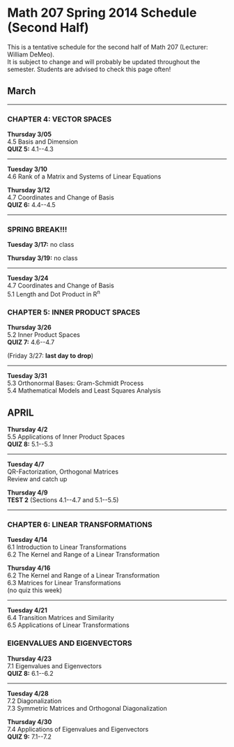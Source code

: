 # Math 207 Spring 2014 Schedule (Second Half)

This is a tentative schedule for the second half of Math 207
(Lecturer: William DeMeo).  
It is subject to change and will probably be updated throughout the semester. 
Students are advised to check this page often!


## March


---------------------------------------------------------  

### CHAPTER 4: VECTOR SPACES

**Thursday 3/05**  
4.5 Basis and Dimension  
**QUIZ 5:** 4.1--4.3
 
---------------------------------------------------------  

**Tuesday 3/10**  
4.6 Rank of a Matrix and Systems of Linear Equations  

**Thursday 3/12**  
4.7 Coordinates and Change of Basis  
**QUIZ 6:** 4.4--4.5  

---------------------------------------------------------  

### SPRING BREAK!!!

**Tuesday 3/17:** no class  

**Thursday 3/19:** no class  

---------------------------------------------------------  



**Tuesday 3/24**  
4.7 Coordinates and Change of Basis  
5.1 Length and Dot Product in R<sup>n</sup>  

### CHAPTER 5: INNER PRODUCT SPACES

**Thursday 3/26**  
5.2 Inner Product Spaces  
**QUIZ 7:** 4.6--4.7

(Friday 3/27: **last day to drop**)  

---------------------------------------------------------  

**Tuesday 3/31**  
5.3 Orthonormal Bases: Gram-Schmidt Process  
5.4 Mathematical Models and Least Squares Analysis  

## APRIL


**Thursday 4/2**  
5.5 Applications of Inner Product Spaces  
**QUIZ 8:** 5.1--5.3

---------------------------------------------------------  

**Tuesday 4/7**  
QR-Factorization, Orthogonal Matrices   
Review and catch up

**Thursday 4/9**  
**TEST 2** (Sections 4.1--4.7 and 5.1--5.5)

--------------------------------------------------------  

### CHAPTER 6: LINEAR TRANSFORMATIONS

**Tuesday 4/14**  
6.1 Introduction to Linear Transformations  
6.2 The Kernel and Range of a Linear Transformation   

**Thursday 4/16**  
6.2 The Kernel and Range of a Linear Transformation   
6.3 Matrices for Linear Transformations  
(no quiz this week)

---------------------------------------------------------  
**Tuesday 4/21**  
6.4 Transition Matrices and Similarity  
6.5 Applications of Linear Transformations  

### EIGENVALUES AND EIGENVECTORS

**Thursday 4/23**  
7.1 Eigenvalues and Eigenvectors  
**QUIZ 8:** 6.1--6.2

---------------------------------------------------------  
**Tuesday 4/28**  
7.2 Diagonalization  
7.3 Symmetric Matrices and Orthogonal Diagonalization  

**Thursday 4/30**  
7.4 Applications of Eigenvalues and Eigenvectors  
**QUIZ 9:** 7.1--7.2


                                                                  
